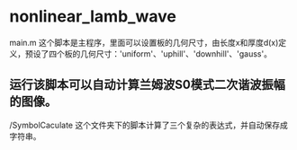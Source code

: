 # nonlinear_lamb_wave

main.m 这个脚本是主程序，里面可以设置板的几何尺寸，由长度x和厚度d(x)定义，预设了四个板的几何尺寸：'uniform'、'uphill'、'downhill'、'gauss'。

运行该脚本可以自动计算兰姆波S0模式二次谐波振幅的图像。
---
/SymbolCaculate 这个文件夹下的脚本计算了三个复杂的表达式，并自动保存成字符串。
